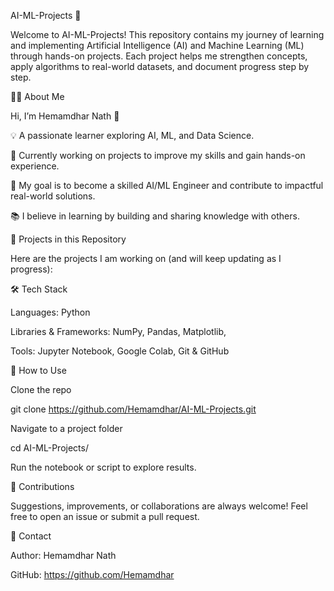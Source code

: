 AI-ML-Projects 🚀

Welcome to AI-ML-Projects!
This repository contains my journey of learning and implementing Artificial Intelligence (AI) and Machine Learning (ML) through hands-on projects. Each project helps me strengthen concepts, apply algorithms to real-world datasets, and document progress step by step.

👨‍💻 About Me

Hi, I’m Hemamdhar Nath 👋

💡 A passionate learner exploring AI, ML, and Data Science.

🌱 Currently working on projects to improve my skills and gain hands-on experience.

🚀 My goal is to become a skilled AI/ML Engineer and contribute to impactful real-world solutions.

📚 I believe in learning by building and sharing knowledge with others.

📌 Projects in this Repository

Here are the projects I am working on (and will keep updating as I progress):



🛠️ Tech Stack

Languages: Python

Libraries & Frameworks: NumPy, Pandas, Matplotlib, 

Tools: Jupyter Notebook, Google Colab, Git & GitHub

🚀 How to Use

Clone the repo

git clone https://github.com/Hemamdhar/AI-ML-Projects.git


Navigate to a project folder

cd AI-ML-Projects/<Name of the project>


Run the notebook or script to explore results.

🤝 Contributions

Suggestions, improvements, or collaborations are always welcome!
Feel free to open an issue or submit a pull request.

📧 Contact

Author: Hemamdhar Nath

GitHub: https://github.com/Hemamdhar
